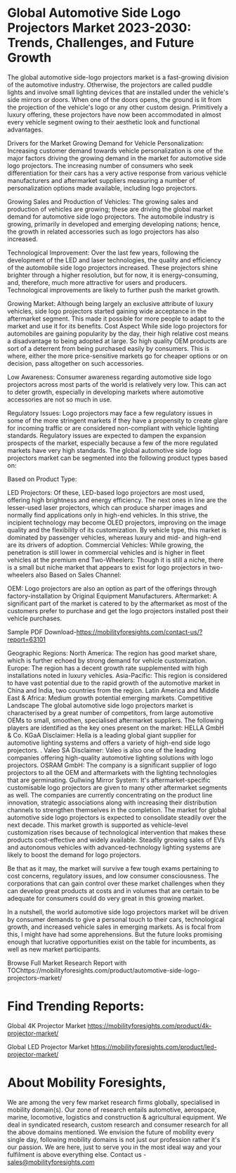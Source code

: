 # Global Automotive Side Logo Projectors Market 2023-2030: Trends, Challenges, and Future Growth
The global automotive side-logo projectors market is a fast-growing division of the automotive industry. Otherwise, the projectors are called puddle lights and involve small lighting devices that are installed under the vehicle's side mirrors or doors. When one of the doors opens, the ground is lit from the projection of the vehicle's logo or any other custom design. Primitively a luxury offering, these projectors have now been accommodated in almost every vehicle segment owing to their aesthetic look and functional advantages.

Drivers for the Market
Growing Demand for Vehicle Personalization: Increasing customer demand towards vehicle personalization is one of the major factors driving the growing demand in the market for automotive side logo projectors. The increasing number of consumers who seek differentiation for their cars has a very active response from various vehicle manufacturers and aftermarket suppliers measuring a number of personalization options made available, including logo projectors.

Growing Sales and Production of Vehicles: The growing sales and production of vehicles are growing; these are driving the global market demand for automotive side logo projectors. The automobile industry is growing, primarily in developed and emerging developing nations; hence, the growth in related accessories such as logo projectors has also increased.

Technological Improvement: Over the last few years, following the development of the LED and laser technologies, the quality and efficiency of the automobile side logo projectors increased. These projectors shine brighter through a higher resolution, but for now, it is energy-consuming, and, therefore, much more attractive for users and producers. Technological improvements are likely to further push the market growth.

Growing Market: Although being largely an exclusive attribute of luxury vehicles, side logo projectors started gaining wide acceptance in the aftermarket segment. This made it possible for more people to adapt to the market and use it for its benefits.
Cost Aspect While side logo projectors for automobiles are gaining popularity by the day, their high relative cost means a disadvantage to being adopted at large. So high quality OEM products are sort of a deterrent from being purchased easily by consumers. This is where, either the more price-sensitive markets go for cheaper options or on decision, pass altogether on such accessories.

Low Awareness: Consumer awareness regarding automotive side logo projectors across most parts of the world is relatively very low. This can act to deter growth, especially in developing markets where automotive accessories are not so much in use.

Regulatory Issues: Logo projectors may face a few regulatory issues in some of the more stringent markets if they have a propensity to create glare for incoming traffic or are considered non-compliant with vehicle lighting standards. Regulatory issues are expected to dampen the expansion prospects of the market, especially because a few of the more regulated markets have very high standards.
The global automotive side logo projectors market can be segmented into the following product types based on:

Based on Product Type:

LED Projectors: Of these, LED-based logo projectors are most used, offering high brightness and energy efficiency. The next ones in line are the lesser-used laser projectors, which can produce sharper images and normally find applications only in high-end vehicles. In this strive, the incipient technology may become OLED projectors, improving on the image quality and the flexibility of its customization. By vehicle type, this market is dominated by passenger vehicles, whereas luxury and mid- and high-end are its drivers of adoption.
Commercial Vehicles: While growing, the penetration is still lower in commercial vehicles and is higher in fleet vehicles at the premium end
Two-Wheelers: Though it is still a niche, there is a small but niche market that appears to exist for logo projectors in two-wheelers also
Based on Sales Channel:

OEM: Logo projectors are also an option as part of the offerings through factory-installation by Original Equipment Manufacturers.
Aftermarket: A significant part of the market is catered to by the aftermarket as most of the customers prefer to purchase and get the logo projectors installed post their vehicle purchases.

Sample PDF Download-https://mobilityforesights.com/contact-us/?report=63101

Geographic Regions:
North America: The region has good market share, which is further echoed by strong demand for vehicle customization.
Europe: The region has a decent growth rate supplemented with high installations noted in luxury vehicles.
Asia-Pacific: This region is considered to have vast potential due to the rapid growth of the automotive market in China and India, two countries from the region.
Latin America and Middle East & Africa: Medium growth potential emerging markets.
Competitive Landscape
The global automotive side logo projectors market is characterised by a great number of competitors, from large automotive OEMs to small, smoothen, specialised aftermarket suppliers. The following players are identified as the key ones present on the market:
HELLA GmbH & Co. KGaA Disclaimer: Hella is a leading global giant supplier for automotive lighting systems and offers a variety of high-end side logo projectors.
.
Valeo SA Disclaimer: Valeo is also one of the leading companies offering high-quality automotive lighting solutions with logo projectors.
OSRAM GmbH: The company is a significant supplier of logo projectors to all the OEM and aftermarkets with the lighting technologies that are germinating.
Gullwing Mirror System: It's aftermarket-specific customisable logo projectors are given to many other aftermarket segments as well.
The companies are currently concentrating on the product line innovation, strategic associations along with increasing their distribution channels to strengthen themselves in the completion.
The market for global automotive side logo projectors is expected to consolidate steadily over the next decade. This market growth is supported as vehicle-level customization rises because of technological intervention that makes these products cost-effective and widely available. Steadily growing sales of EVs and autonomous vehicles with advanced-technology lighting systems are likely to boost the demand for logo projectors.

Be that as it may, the market will survive a few tough exams pertaining to cost concerns, regulatory issues, and low consumer consciousness. The corporations that can gain control over these market challenges when they can develop great products at costs and in volumes that are certain to be adequate for consumers could do very great in this growing market.

In a nutshell, the world automotive side logo projectors market will be driven by consumer demands to give a personal touch to their cars, technological growth, and increased vehicle sales in emerging markets. As is focal from this, I might have had some apprehensions. But the future looks promising enough that lucrative opportunities exist on the table for incumbents, as well as new market participants.




Browse Full Market Research Report with TOChttps://mobilityforesights.com/product/automotive-side-logo-projectors-market/



# Find Trending Reports:
Global 4K Projector Market https://mobilityforesights.com/product/4k-projector-market/

Global LED Projector Market https://mobilityforesights.com/product/led-projector-market/


# About Mobility Foresights,
We are among the very few market research firms globally, specialised in mobility domain(s). Our zone of research entails automotive, aerospace, marine, locomotive, logistics and construction & agricultural equipment. We deal in syndicated research, custom research and consumer research for all the above domains mentioned.
We envision the future of mobility every single day, following mobility domains is not just our profession rather it's our passion. We are here, just to serve you in the most ideal way and your fulfilment is above everything else. Contact us -  sales@mobilityforesights.com 





